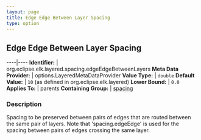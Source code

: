 ```yaml
---
layout: page
title: Edge Edge Between Layer Spacing
type: option
---
```

## Edge Edge Between Layer Spacing

----|----
**Identifier:** | org.eclipse.elk.layered.spacing.edgeEdgeBetweenLayers
**Meta Data Provider:** | options.LayeredMetaDataProvider
**Value Type:** | `double`
**Default Value:** | `10` (as defined in org.eclipse.elk.layered)
**Lower Bound:** | `0.0`
**Applies To:** | parents
**Containing Group:** | [spacing](org-eclipse-elk-layered-spacing)

### Description

Spacing to be preserved between pairs of edges that are routed between the same pair of layers. Note that 'spacing.edgeEdge' is used for the spacing between pairs of edges crossing the same layer.
